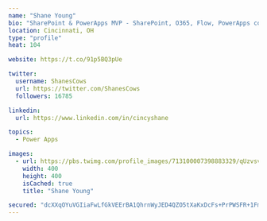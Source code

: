 ```yaml
---
name: "Shane Young"
bio: "SharePoint & PowerApps MVP - SharePoint, O365, Flow, PowerApps consulting? @PowerApps911 | Pure Snark? You found it."
location: Cincinnati, OH
type: "profile"
heat: 104

website: https://t.co/91p5BQ3pUe

twitter:
  username: ShanesCows
  url: https://twitter.com/ShanesCows
  followers: 16785

linkedin:
  url: https://www.linkedin.com/in/cincyshane

topics:
  - Power Apps

images:
  - url: https://pbs.twimg.com/profile_images/713100007398883329/qUzvsvQ3_400x400.jpg
    width: 400
    height: 400
    isCached: true
    title: "Shane Young"

secured: "dcXXqOYuVGIiaFwLfGkVEErBA1QhrnWyJED4QZO5tXaKxDcFs+PrPWSFR+1FmuNYD1j8rLd6aaxzUiqcSjjznGhegCYMVR+A5W0xcONvVy6P/l9XHSAcOxZNCmsU2bxGj/laRqBM7W5qC3FDAaoSI49pq1UMHJ0Sok1xpqmP8KCU5hTpcnSmx2XENW/sGxHMjr43/Mt/TyMQfr8QmBv7FHBF6DBkkXvnUqMgIbv7RAzzf3YmcyvwvY3+8soEkU0Hqvil9ADEUBmItEJIWOb8drUOMA4/mchXt+YqO8nsPEgczWqqqLFDPgE+DizgKvpcsX6bLM4c4jdG7jpsJkUKDckVaHNybzOnoeQSLXvLx2Y0HdxnXp6xpOcLSMlJmn/eJxWu6BNSQShGswCa9wGiZctbZ1HzPYje4sRM0VvFhLk=;bFfYKJp4sBCy4yFUGeaieQ=="
---
```


